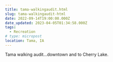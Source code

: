 ```yaml
---
title: tama-walkingaudit.html
slug: tama-walkingaudit-html
date: 2022-09-14T19:00:00.000Z
date_updated: 2023-04-05T01:34:58.000Z
tags: 
  - Recreation
# type: micropost
location: Tama, IA
---
```


Tama walking audit...downtown and to Cherry Lake.


